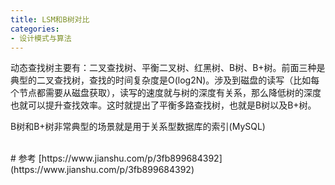 ```yaml
---
title: LSM和B树对比
categories:
- 设计模式与算法
---
```

动态查找树主要有：二叉查找树、平衡二叉树、红黑树、B树、B+树。前面三种是典型的二叉查找树，查找的时间复杂度是O(log2N)。涉及到磁盘的读写（比如每个节点都需要从磁盘获取），读写的速度就与树的深度有关系，那么降低树的深度也就可以提升查找效率。这时就提出了平衡多路查找树，也就是B树以及B+树。

B树和B+树非常典型的场景就是用于关系型数据库的索引(MySQL)




<br>
# 参考
[https://www.jianshu.com/p/3fb899684392](https://www.jianshu.com/p/3fb899684392)
